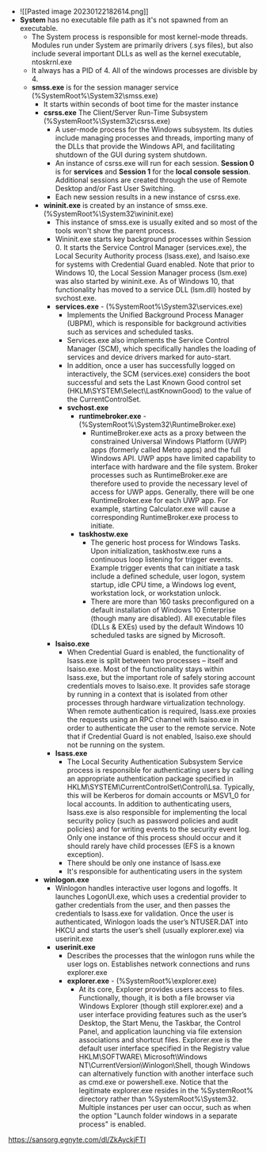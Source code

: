 
- ![[Pasted image 20230122182614.png]]
- **System** has no executable file path as it's not spawned from an executable. 
	- The System process is responsible for most kernel-mode threads. Modules run under System are primarily drivers (.sys files), but also include several important DLLs as well as the kernel executable, ntoskrnl.exe
	- It always has a PID of 4. All of the windows processes are divisble by 4.
	- **smss.exe** is for the session manager service (%SystemRoot%\\System32\\smss.exe)
		- It starts within seconds of boot time for the master instance
		- **csrss.exe** The Client/Server Run-Time Subsystem (%SystemRoot%\\System32\\csrss.exe)
			- A user-mode process for the Windows subsystem. Its duties include managing processes and threads, importing many of the DLLs that provide the Windows API, and facilitating shutdown of the GUI during system shutdown. 
			- An instance of csrss.exe will run for each session. **Session 0** is for **services** and **Session 1** for the **local console session**. Additional sessions are created through the use of Remote Desktop and/or Fast User Switching. 
			- Each new session results in a new instance of csrss.exe.
		- **wininit.exe** is created by an instance of smss.exe. (%SystemRoot%\\System32\\wininit.exe)
			- This instance of smss.exe is usually exited and so most of the tools won't show the parent process. 
			- Wininit.exe starts key background processes within Session 0. It starts the Service Control Manager (services.exe), the Local Security Authority process (lsass.exe), and lsaiso.exe for systems with Credential Guard enabled. Note that prior to Windows 10, the Local Session Manager process (lsm.exe) was also started by wininit.exe. As of Windows 10, that functionality has moved to a service DLL (lsm.dll) hosted by svchost.exe.
			- **services.exe** - (%SystemRoot%\\System32\\services.exe)
				- Implements the Unified Background Process Manager (UBPM), which is responsible for background activities such as services and scheduled tasks. 
				- Services.exe also implements the Service Control Manager (SCM), which specifically handles the loading of services and device drivers marked for auto-start. 
				- In addition, once a user has successfully logged on interactively, the SCM (services.exe) considers the boot successful and sets the Last Known Good control set (HKLM\SYSTEM\Select\LastKnownGood) to the value of the CurrentControlSet.
				 - **svchost.exe**
					 - **runtimebroker.exe** - (%SystemRoot%\\System32\\RuntimeBroker.exe)
						 - RuntimeBroker.exe acts as a proxy between the constrained Universal Windows Platform (UWP) apps (formerly called Metro apps) and the full Windows API. UWP apps have limited capability to interface with hardware and the file system. Broker processes such as RuntimeBroker.exe are therefore used to provide the necessary level of access for UWP apps. Generally, there will be one RuntimeBroker.exe for each UWP app. For example, starting Calculator.exe will cause a corresponding RuntimeBroker.exe process to initiate.
					 - **taskhostw.exe**
						 - The generic host process for Windows Tasks. Upon initialization, taskhostw.exe runs a continuous loop listening for trigger events. Example trigger events that can initiate a task include a defined schedule, user logon, system startup, idle CPU time, a Windows log event, workstation lock, or workstation unlock. 
						 - There are more than 160 tasks preconfigured on a default installation of Windows 10 Enterprise (though many are disabled). All executable files (DLLs & EXEs) used by the default Windows 10 scheduled tasks are signed by Microsoft.
			- **lsaiso.exe**
				- When Credential Guard is enabled, the functionality of lsass.exe is split between two processes – itself and lsaiso.exe. Most of the functionality stays within lsass.exe, but the important role of safely storing account credentials moves to lsaiso.exe. It provides safe storage by running in a context that is isolated from other processes through hardware virtualization technology. When remote authentication is required, lsass.exe proxies the requests using an RPC channel with lsaiso.exe in order to authenticate the user to the remote service. Note that if Credential Guard is not enabled, lsaiso.exe should not be running on the system.
			- **lsass.exe**
				- The Local Security Authentication Subsystem Service process is responsible for authenticating users by calling an appropriate authentication package specified in HKLM\SYSTEM\CurrentControlSet\Control\Lsa. Typically, this will be Kerberos for domain accounts or MSV1_0 for local accounts. In addition to authenticating users, lsass.exe is also responsible for implementing the local security policy (such as password policies and audit policies) and for writing events to the security event log. Only one instance of this process should occur and it should rarely have child processes (EFS is a known exception).
				- There should be only one instance of lsass.exe
				- It's responsible for authenticating users in the system
		- **winlogon.exe** 
			- Winlogon handles interactive user logons and logoffs. It launches LogonUI.exe, which uses a credential provider to gather credentials from the user, and then passes the credentials to lsass.exe for validation. Once the user is authenticated, Winlogon loads the user’s NTUSER.DAT into HKCU and starts the user’s shell (usually explorer.exe) via userinit.exe
			- **userinit.exe**
				- Describes the processes that the winlogon runs while the user logs on. Establishes network connections and runs explorer.exe
				- **explorer.exe** - (%SystemRoot%\\explorer.exe)
					- At its core, Explorer provides users access to files. Functionally, though, it is both a file browser via Windows Explorer (though still explorer.exe) and a user interface providing features such as the user’s Desktop, the Start Menu, the Taskbar, the Control Panel, and application launching via file extension associations and shortcut files. Explorer.exe is the default user interface specified in the Registry value HKLM\SOFTWARE\ Microsoft\Windows NT\CurrentVersion\Winlogon\Shell, though Windows can alternatively function with another interface such as cmd.exe or powershell.exe. Notice that the legitimate explorer.exe resides in the %SystemRoot% directory rather than %SystemRoot%\System32. Multiple instances per user can occur, such as when the option "Launch folder windows in a separate process" is enabled.

https://sansorg.egnyte.com/dl/ZkAyckjFTI